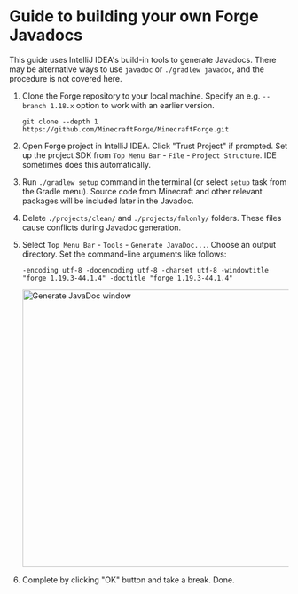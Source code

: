 # Guide to building your own Forge Javadocs

This guide uses IntelliJ IDEA's build-in tools to generate Javadocs. There may be alternative ways to use `javadoc`
or `./gradlew javadoc`, and the procedure is not covered here.

1. Clone the Forge repository to your local machine. Specify an e.g. `--branch 1.18.x` option to work with an earlier version.
    ```text
    git clone --depth 1 https://github.com/MinecraftForge/MinecraftForge.git 
    ```

2. Open Forge project in IntelliJ IDEA. Click "Trust Project" if prompted.
   Set up the project SDK from `Top Menu Bar` - `File` - `Project Structure`. IDE sometimes does this automatically.

3. Run `./gradlew setup` command in the terminal (or select `setup` task from the Gradle menu).
   Source code from Minecraft and other relevant packages will be included later in the Javadoc.

4. Delete `./projects/clean/` and `./projects/fmlonly/` folders. These files cause conflicts during Javadoc generation.

5. Select `Top Menu Bar` - `Tools` - `Generate JavaDoc...`. Choose an output directory.
   Set the command-line arguments like follows:

    ```text
    -encoding utf-8 -docencoding utf-8 -charset utf-8 -windowtitle "forge 1.19.3-44.1.4" -doctitle "forge 1.19.3-44.1.4" 
    ```

    <img src="https://gist.github.com/Nekoyue/b282e42f033572d7548a640d9f02b28f/raw/a33f35ba90bb299e14666736bd430c6a1658e3e2/1_GenerateJavaDocWindow.png" width="500" alt="Generate JavaDoc window"/>

6. Complete by clicking "OK" button and take a break. Done.
